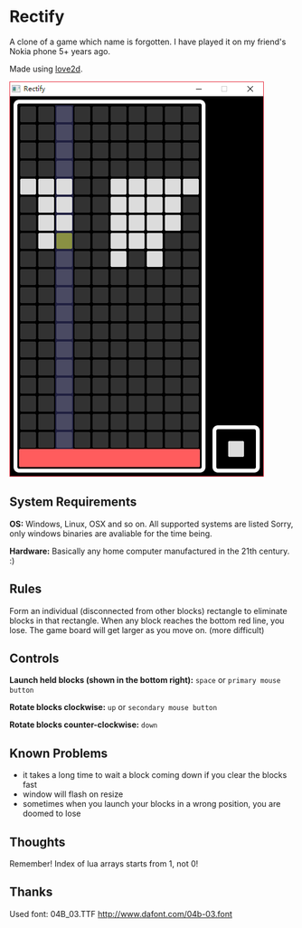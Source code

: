 # Rectify
A clone of a game which name is forgotten. I have played it on my friend's Nokia phone 5+ years ago.

Made using [love2d](https://www.love2d.org/).

![](screenshot.png)


## System Requirements
**OS:** Windows, Linux, OSX and so on. All supported systems are listed 
Sorry, only windows binaries are avaliable for the time being.

**Hardware:** Basically any home computer manufactured in the 21th century. :)

## Rules
Form an individual (disconnected from other blocks) rectangle to eliminate blocks in that rectangle.
When any block reaches the bottom red line, you lose.
The game board will get larger as you move on. (more difficult)

## Controls
**Launch held blocks (shown in the bottom right):** `space` or `primary mouse button`

**Rotate blocks clockwise:** `up` or `secondary mouse button`

**Rotate blocks counter-clockwise:** `down`


## Known Problems
- it takes a long time to wait a block coming down if you clear the blocks fast
- window will flash on resize
- sometimes when you launch your blocks in a wrong position, you are doomed to lose

## Thoughts
Remember! Index of lua arrays starts from 1, not 0!

## Thanks
Used font: 04B_03.TTF
http://www.dafont.com/04b-03.font

